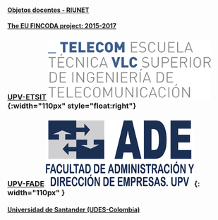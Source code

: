 
#### [Objetos docentes - RIUNET](https://riunet.upv.es/discover?rpp=10&etal=0&query=gonzalez+ladrón+de+guevara&group_by=none&page=1)

#### [The EU FINCODA project: 2015-2017](https://www.fincoda.eu)

### [UPV-ETSIT](cont-docentes-etsit.md) ![ETSIT](telecom.png){:width="110px" style="float:right"}    

     
     

### [UPV-FADE](cont-docentes-fade.md) ![FADE](fade.png){: width="110px" }    

     
     
     

#### [Universidad de Santander (UDES-Colombia)](cont-docentes-udes.md)    
